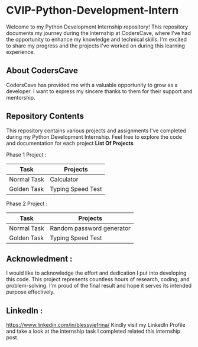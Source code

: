 # CVIP-Python-Development-Intern
Welcome to my Python Development Internship repository! This repository documents my journey during the internship at CodersCave, where I've had the opportunity to enhance my knowledge and technical skills. I'm excited to share my progress and the projects I've worked on during this learning experience.
## About CodersCave
CodersCave has provided me with a valuable opportunity to grow as a developer. I want to express my sincere thanks to them for their support and mentorship.
## Repository Contents
This repository contains various projects and assignments I've completed during my Python Development Internship. Feel free to explore the code and documentation for each project
**List Of Projects**   

Phase 1 Project : 

| Task | Projects |
| ------ | ----------- |
| Normal Task  | Calculator | 
| Golden Task | Typing Speed Test | 

Phase 2 Project : 

| Task | Projects |
| ------ | ----------- |
| Normal Task  | Random password generator | 
| Golden Task | Typing Speed Test | 
## Acknowledment :
I would like to acknowledge the effort and dedication I put into developing this code. This project represents countless hours of research, coding, and problem-solving. I'm proud of the final result and hope it serves its intended purpose effectively.
## Linkedln :
   https://www.linkedin.com/in/blessyjefrina/ 
   Kindly visit my Linkedln Profile and take a look at the internship task I completed related this internship post. 

           

